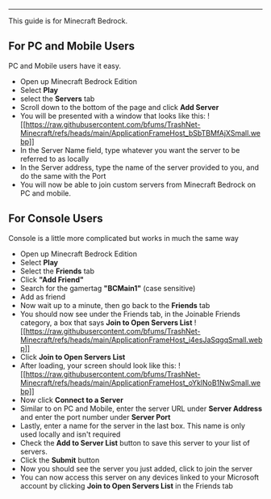 ___

This guide is for Minecraft Bedrock.

## For PC and Mobile Users

PC and Mobile users have it easy.
* Open up Minecraft Bedrock Edition
* Select **Play**
* select the **Servers** tab
* Scroll down to the bottom of the page and click **Add Server**
* You will be presented with a window that looks like this:
![[https://raw.githubusercontent.com/bfums/TrashNet-Minecraft/refs/heads/main/ApplicationFrameHost_bSbTBMfAjXSmall.webp]]
* In the Server Name field, type whatever you want the server to be referred to as locally
* In the Server address, type the name of the server provided to you, and do the same with the Port
* You will now be able to join custom servers from Minecraft Bedrock on PC and mobile.

## For Console Users

Console is a little more complicated but works in much the same way

* Open up Minecraft Bedrock Edition
* Select **Play**
* Select the **Friends** tab
* Click **"Add Friend"**
* Search for the gamertag **"BCMain1"** (case sensitive)
* Add as friend
* Now wait up to a minute, then go back to the **Friends** tab
* You should now see under the Friends tab, in the Joinable Friends category, a box that says **Join to Open Servers List**
![[https://raw.githubusercontent.com/bfums/TrashNet-Minecraft/refs/heads/main/ApplicationFrameHost_i4esJaSqgqSmall.webp]]
* Click **Join to Open Servers List**
* After loading, your screen should look like this:
![[https://raw.githubusercontent.com/bfums/TrashNet-Minecraft/refs/heads/main/ApplicationFrameHost_oYklNoB1NwSmall.webp]] 
* Now click **Connect to a Server**
* Similar to on PC and Mobile, enter the server URL under **Server Address** and enter the port number under **Server Port**
* Lastly, enter a name for the server in the last box. This name is only used locally and isn't required
* Check the **Add to Server List** button to save this server to your list of servers.
* Click the **Submit** button
* Now you should see the server you just added, click to join the server
* You can now access this server on any devices linked to your Microsoft account by clicking **Join to Open Servers List** in the Friends tab
